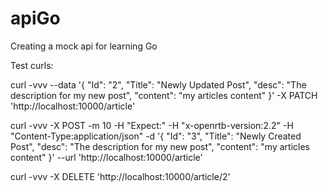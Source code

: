 # apiGo
Creating a mock api for learning Go


Test curls:

curl -vvv --data '{
    "Id": "2",
    "Title": "Newly Updated Post",
    "desc": "The description for my new post",
    "content": "my articles content"
}' -X PATCH 'http://localhost:10000/article'

 curl -vvv -X POST -m 10 -H "Expect:" -H "x-openrtb-version:2.2" -H "Content-Type:application/json" -d '{
    "Id": "3",
    "Title": "Newly Created Post",
    "desc": "The description for my new post",
    "content": "my articles content"
}' --url 'http://localhost:10000/article'

curl -vvv -X DELETE 'http://localhost:10000/article/2'
